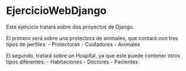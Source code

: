 # EjercicioWebDjango

Este ejercicio tratará sobre dos proyectos de Django.

El primero será sobre una protectora de animales, que contará con tres tipos de perfiles:
    - Protectoras
    - Cuidadores
    - Animales


El segundo, tratará sobre un Hospital, ya que este puede contener otros tipos diferentes:
    - Habitaciones
    - Doctores
    - Pacientes